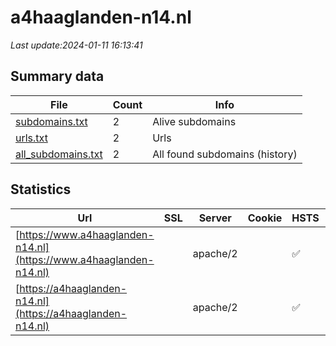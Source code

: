 # a4haaglanden-n14.nl
*Last update:2024-01-11 16:13:41*
## Summary data
| File       | Count | Info |
|------------|-------|------|
|[subdomains.txt](/data/a4haaglanden-n14/subdomains.txt)|2|Alive subdomains|
|[urls.txt](/data/a4haaglanden-n14/urls.txt)|2|Urls|
|[all_subdomains.txt](/data/a4haaglanden-n14/all_subdomains.txt)|2|All found subdomains (history)|
## Statistics
| Url | SSL | Server | Cookie | HSTS | CSP | XFO | XXP | RP | Tech |
|------------|-------|------|------|------|------|------|------|------|------|
|[https://www.a4haaglanden-n14.nl](https://www.a4haaglanden-n14.nl)| |apache/2| |:white_check_mark: | |:white_check_mark: |:white_check_mark: |:white_check_mark: ||
|[https://a4haaglanden-n14.nl](https://a4haaglanden-n14.nl)| |apache/2| |:white_check_mark: | |:white_check_mark: |:white_check_mark: |:white_check_mark: ||